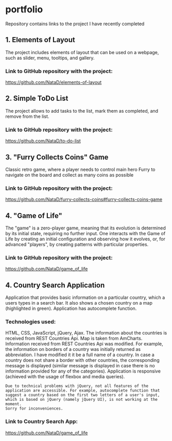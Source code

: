# portfolio
Repository contains links to the project I have recently completed

## 1. Elements of Layout
The project includes elements of layout that can be used on a webpage, such as slider, menu, tooltips, and gallery.
### Link to GitHub repository with the project:
https://github.com/NataD/elements-of-layout

## 2. Simple ToDo List
The project allows to add tasks to the list, mark them as completed, and remove from the list.
### Link to GitHub repository with the project:
https://github.com/NataD/to-do-list

## 3. "Furry Collects Coins" Game
Classic retro game, where a player needs to control main hero Furry to navigate on the board and collect as many coins as possible
### Link to GitHub repository with the project:
https://github.com/NataD/furry-collects-coins#furry-collects-coins-game

## 4. "Game of Life"
The "game" is a zero-player game, meaning that its evolution is determined by its initial state, requiring no further input. One interacts with the Game of Life by creating an initial configuration and observing how it evolves, or, for advanced "players", by creating patterns with particular properties.
### Link to GitHub repository with the project:
https://github.com/NataD/game_of_life

## 4. Country Search Application
Application that provides basic information on a particular country, which a users types in a search bar. It also shows a chosen country on a map (highlighted in green). Application has autocomplete function.

### Technologies used:
HTML, CSS, JavaScript, jQuery, Ajax.
The information about the countries is received from REST Countries Api. Map is taken from AmCharts.
Information received from REST Countries Api was modified. For example, the information on borders of a country was initially returned as abbreviation. I have modified it it be a full name of a country. In case a country does not share a border with other countries, the corresponding message is displayed (similar message is displayed in case there is no information provided for any of the categories).
Application is responsive (achieved with the usage of flexbox and media queries).

```
Due to technical problems with jQuery, not all features of the application are accessible. For example, autocomplete function that suggest a country based on the first two letters of a user's input, which is based on jQuery (namely jQuery UI), is not working at the moment.
Sorry for inconveniences.
```

### Link to Country Search App:
https://github.com/NataD/game_of_life

